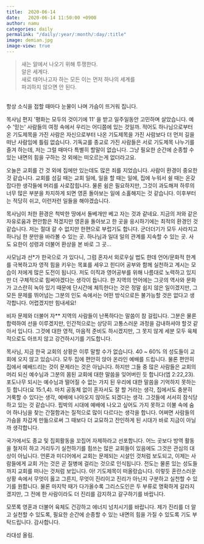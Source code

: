 ```yaml
---
title:  2020-06-14
date:   2020-06-14 11:50:00 +0900
author: namu
categories: daily
permalink: "/daily/:year/:month/:day/:title"
image: demian.jpg
image-view: true
---
```


> 새는 알에서 나오기 위해 투쟁한다.<br/>
> 알은 세계다.<br/>
> 새로 태어나고자 하는 모든 이는 먼저 하나의 세계를<br/>파괴하지 않으면 안 된다.

<br/>항상 소식을 접할 때마다 눈물이 나며 가슴이 뜨거워 집니다.

목사님 편지 '평화는 모두의 것이기에 11' 을 받고 일주일동안 고민하며 살았습니다.
예수 '믿는' 사람들의 여정 속에서 우리는 어디쯤에 있는 것일까.
적어도 하나님으로부터 온 기도제목을 가진 사람은 자신으로부터 나온 기도제목을 가진 사람보다 더 먼저 길을 떠난 사람임에 틀림 없습니다.
기독교를 종교로 가진 사람들은 서로 기도제목 나누기를 즐겨 하는데, 저는 그럴 때마다 특별히 할말이 없습니다.
그냥 필요한 순간에 순종할 수 있는 내면의 힘을 구하는 것 외에는 떠오르는게 없더라고요.

오늘은 교회를 간 것 외에 집에만 있는데도 많은 죄를 지었습니다.
사람이 환경이 중요한 것 같습니다.
교회를 섬길 때는 교회 일에, 일을 할 때는 일에, 집에 누워서 쉴 때는 온갖 잡다한 생각들에 머리를 사로잡힙니다.
물론 쉼은 필요하지만, 그것이 과도해져 하루의 너무 많은 부분을 차지하게 되면 영혼 돌아보는 일에 소홀해지는 것 같습니다.
이후부터는 적당히 쉬고, 이런저런 일들을 해야겠습니다.

목사님이 처한 환경은 척박한 땅에서 돌베개만 베고 자는 것과 같네요.
지금의 저와 같은 자유로움과 편안함은 적겠지만 영혼을 돌아보고 한 곳을 응시하기에는 최적의 환경인 것 같습니다.
저는 절대 갈 수 없지만 한편으로 부럽기도 합니다.
군더더기가 모두 사라지고 하나님 한 분만을 바라볼 수 있는 곳.
하나님과 일대 일의 관계를 지속할 수 있는 곳.
사도 요한이 성령과 더불어 환상을 본 바로 그 곳...

사모님과 선*가 한국으로 가 있다니,
그럼 혼자서 외로우실 법도 한데 언어/문화적 한계를 극복하고자
영적 힘을 키우는 목표를 세우고 힌디어 공부와 함께 실천하고 계시는 모습이 저에게 많은 도전이 됩니다.
저도 이직과 영어공부를 위해 나름대로 노력하고 있지만 더 구체적으로 힘써야겠다는 생각이 듭니다.
한 지역의 언어에는 그곳의 역사와 문화가 고스란히 녹아 있기 때문에 단시간에 체득한다는 것은 정말 쉽지 않은 일이겠지만,
그 모든 문제를 뛰어넘는 그분의 인도 속에서는 어떤 방식으로든 불가능할 것은 없다고 생각합니다. 어렵겠지만 힘내세요!

비자 문제와 더불어 자** 지역의 사람들이 난폭하다는 말씀이 참 걸립니다.
그분은 물론 합력하여 선을 이루겠지만, 인간적으로는 상당히 고통스러운 과정을 감내하셔야 할것 같아서 입니다.
그것에 대한 영적, 마음적 준비도 하시겠지만, 그 못지 않게 세분 모두 육체적으로도 아프지 않고 강건하시기를 기도합니다.

목사님, 지금 한국 교회의 상황은 이루 말할 수가 없습니다.
40 ~ 60% 의 성도들이 교회에 오지 않고 있습니다.
모두 집에 편안히 앉아 온라인 예배를 드립니다.
물론 편안히 집에서 예배드리는 것이 문제라는 것은 아닙니다.
하지만 그들 중 많은 사람들은 교회의 머리 되신 예수님과 그분의 몸된 교회에 대한 말씀을 잊어버린 듯 합니다(엡 2:22,23).
포도나무 되시는 예수님과 떨어질 수 없는 가지 된 우리에 대한 말씀을 기억하지 못하는 듯 합니다(요 15:1,4).
마치 공동체 없이 혼자서도 잘 할 거라는 생각, 집에서도 충분히 거룩할 수 있다는 생각, 예배에 나아오지 않아도 되겠다는 생각.
그것들에 서서히 잠식당하고 있는 것 같습니다.
핍박의 시대에 예배에 나오고 싶어도 가지 못하고 이불 속에 숨어 하나님을 찾는 간절함과는 질적으로 많이 다르다는 생각을 합니다.
어쩌면 사람들의 가슴을 차갑게 만듦으로써 그 때보다 더 교묘하고 잔인하게 된 시대가 바로 지금이 아닐까 생각합니다.

국가에서도 종교 및 집회활동을 꼬집어 자제하라고 선포합니다.
어느 곳보다 방역 활동을 철저히 하고 거리두기 실천하기를 힘쓰는 많은 교회들이 있음에도 그것은 관심의 대상이 아닙니다.
언론과 미디어에서 교회는 문제되는 시설인 것처럼 보도되고, 이제는 사람들에게 교회 가는 것은 곧 질병에 걸리는 것으로 인식됩니다.
전도는 물론 있는 성도들까지 교회를 떠나는 것처럼 보입니다.
아! 기도제목이 떠올랐습니다.
이렇듯 혼란스러운 상황 속에서 무엇이 옳고 그른지, 무엇이 진리이고 진리가 아닌지 구분하고 실천할 수 있기를 원합니다.
물론 마지막 때가 다가올수록 그리스도인은 두 부류로 명확하게 갈라지겠지만, 그 전에 한 사람이라도 더 진리를 감지하고 갈구하기를 바랍니다.

모쪼록 영혼과 더불어 육체도 건강하고 에너지 넘치시기를 바랍니다.
제가 진리를 더 알고 실천할 수 있도록, 필요한 순간에 순종할 수 있는 내면의 힘을 가질 수 있도록 기도 부탁드립니다. 감사합니다.

라대성 올림.
